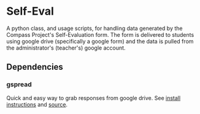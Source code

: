 # Self-Eval

A python class, and usage scripts, for handling data generated
by the Compass Project's Self-Evaluation form. The form is
delivered to students using google drive (specifically a google
form) and the data is pulled from the administrator's (teacher's)
google account.

## Dependencies

### gspread
Quick and easy way to grab responses from google drive.  See 
[install instructions](https://github.com/burnash/gspread#installation)
and [source](https://github.com/burnash/gspread).

### 

